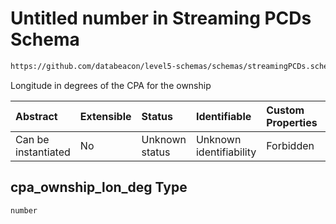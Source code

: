 # Untitled number in Streaming PCDs Schema

```txt
https://github.com/databeacon/level5-schemas/schemas/streamingPCDs.schema.json#/properties/cpa_ownship_lon_deg
```

Longitude in degrees of the CPA for the ownship

| Abstract            | Extensible | Status         | Identifiable            | Custom Properties | Additional Properties | Access Restrictions | Defined In                                                                                |
| :------------------ | :--------- | :------------- | :---------------------- | :---------------- | :-------------------- | :------------------ | :---------------------------------------------------------------------------------------- |
| Can be instantiated | No         | Unknown status | Unknown identifiability | Forbidden         | Allowed               | none                | [streamingPCDs.schema.json\*](../../out/streamingPCDs.schema.json "open original schema") |

## cpa\_ownship\_lon\_deg Type

`number`
